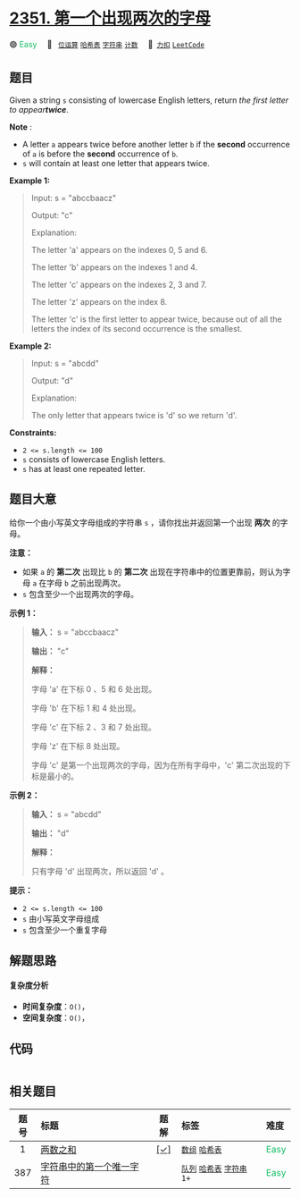 # [2351. 第一个出现两次的字母](https://2xiao.github.io/leetcode-js/problem/2351.html)

🟢 <font color=#15bd66>Easy</font>&emsp; 🔖&ensp; [`位运算`](/tag/bit-manipulation.md) [`哈希表`](/tag/hash-table.md) [`字符串`](/tag/string.md) [`计数`](/tag/counting.md)&emsp; 🔗&ensp;[`力扣`](https://leetcode.cn/problems/first-letter-to-appear-twice) [`LeetCode`](https://leetcode.com/problems/first-letter-to-appear-twice)

## 题目

Given a string `s` consisting of lowercase English letters, return _the first
letter to appear**twice**_.

**Note** :

  * A letter `a` appears twice before another letter `b` if the **second** occurrence of `a` is before the **second** occurrence of `b`.
  * `s` will contain at least one letter that appears twice.



**Example 1:**

> Input: s = "abccbaacz"
> 
> Output: "c"
> 
> Explanation:
> 
> The letter 'a' appears on the indexes 0, 5 and 6.
> 
> The letter 'b' appears on the indexes 1 and 4.
> 
> The letter 'c' appears on the indexes 2, 3 and 7.
> 
> The letter 'z' appears on the index 8.
> 
> The letter 'c' is the first letter to appear twice, because out of all the letters the index of its second occurrence is the smallest.

**Example 2:**

> Input: s = "abcdd"
> 
> Output: "d"
> 
> Explanation:
> 
> The only letter that appears twice is 'd' so we return 'd'.

**Constraints:**

  * `2 <= s.length <= 100`
  * `s` consists of lowercase English letters.
  * `s` has at least one repeated letter.


## 题目大意

给你一个由小写英文字母组成的字符串 `s` ，请你找出并返回第一个出现 **两次** 的字母。

**注意：**

  * 如果 `a` 的 **第二次** 出现比 `b` 的 **第二次** 出现在字符串中的位置更靠前，则认为字母 `a` 在字母 `b` 之前出现两次。
  * `s` 包含至少一个出现两次的字母。



**示例 1：**

> 
> 
> 
> 
> 
> **输入：** s = "abccbaacz"
> 
> **输出：** "c"
> 
> **解释：**
> 
> 字母 'a' 在下标 0 、5 和 6 处出现。
> 
> 字母 'b' 在下标 1 和 4 处出现。
> 
> 字母 'c' 在下标 2 、3 和 7 处出现。
> 
> 字母 'z' 在下标 8 处出现。
> 
> 字母 'c' 是第一个出现两次的字母，因为在所有字母中，'c' 第二次出现的下标是最小的。
> 
> 

**示例 2：**

> 
> 
> 
> 
> 
> **输入：** s = "abcdd"
> 
> **输出：** "d"
> 
> **解释：**
> 
> 只有字母 'd' 出现两次，所以返回 'd' 。
> 
> 



**提示：**

  * `2 <= s.length <= 100`
  * `s` 由小写英文字母组成
  * `s` 包含至少一个重复字母


## 解题思路

#### 复杂度分析

- **时间复杂度**：`O()`，
- **空间复杂度**：`O()`，

## 代码

```javascript

```

## 相关题目

<!-- prettier-ignore -->
| 题号 | 标题 | 题解 | 标签 | 难度 |
| :------: | :------ | :------: | :------ | :------ |
| 1 | [两数之和](https://leetcode.com/problems/two-sum) | [[✓]](/problem/0001.md) |  [`数组`](/tag/array.md) [`哈希表`](/tag/hash-table.md) | <font color=#15bd66>Easy</font> |
| 387 | [字符串中的第一个唯一字符](https://leetcode.com/problems/first-unique-character-in-a-string) |  |  [`队列`](/tag/queue.md) [`哈希表`](/tag/hash-table.md) [`字符串`](/tag/string.md) `1+` | <font color=#15bd66>Easy</font> |